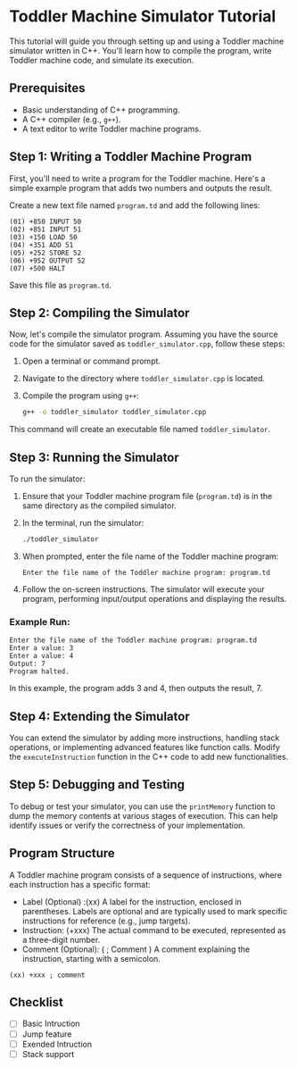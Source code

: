 # Toddler Machine Simulator Tutorial

This tutorial will guide you through setting up and using a Toddler machine simulator written in C++. You'll learn how to compile the program, write Toddler machine code, and simulate its execution.

## Prerequisites

- Basic understanding of C++ programming.
- A C++ compiler (e.g., `g++`).
- A text editor to write Toddler machine programs.

## Step 1: Writing a Toddler Machine Program

First, you'll need to write a program for the Toddler machine. Here's a simple example program that adds two numbers and outputs the result.

Create a new text file named `program.td` and add the following lines:

```
(01) +850 INPUT 50
(02) +851 INPUT 51
(03) +150 LOAD 50
(04) +351 ADD 51
(05) +252 STORE 52
(06) +952 OUTPUT 52
(07) +500 HALT
```

Save this file as `program.td`.

## Step 2: Compiling the Simulator

Now, let's compile the simulator program. Assuming you have the source code for the simulator saved as `toddler_simulator.cpp`, follow these steps:

1. Open a terminal or command prompt.
2. Navigate to the directory where `toddler_simulator.cpp` is located.
3. Compile the program using `g++`:

    ```bash
    g++ -o toddler_simulator toddler_simulator.cpp
    ```

This command will create an executable file named `toddler_simulator`.

## Step 3: Running the Simulator

To run the simulator:

1. Ensure that your Toddler machine program file (`program.td`) is in the same directory as the compiled simulator.
2. In the terminal, run the simulator:

    ```bash
    ./toddler_simulator
    ```

3. When prompted, enter the file name of the Toddler machine program:

    ```plaintext
    Enter the file name of the Toddler machine program: program.td
    ```

4. Follow the on-screen instructions. The simulator will execute your program, performing input/output operations and displaying the results.

### Example Run:

```plaintext
Enter the file name of the Toddler machine program: program.td
Enter a value: 3
Enter a value: 4
Output: 7
Program halted.
```

In this example, the program adds 3 and 4, then outputs the result, 7.

## Step 4: Extending the Simulator

You can extend the simulator by adding more instructions, handling stack operations, or implementing advanced features like function calls. Modify the `executeInstruction` function in the C++ code to add new functionalities.

## Step 5: Debugging and Testing

To debug or test your simulator, you can use the `printMemory` function to dump the memory contents at various stages of execution. This can help identify issues or verify the correctness of your implementation.

## Program Structure
A Toddler machine program consists of a sequence of instructions, where each instruction has a specific format:

+ Label (Optional) :(xx) A label for the instruction, enclosed in parentheses. Labels are optional and are typically used to mark specific instructions for reference (e.g., jump targets).
+ Instruction: (+xxx) The actual command to be executed, represented as a three-digit number.
+ Comment (Optional): ( ; Comment ) A comment explaining the instruction, starting with a semicolon.

```
(xx) +xxx ; comment
```
## Checklist

- [ ] Basic Intruction
- [ ] Jump feature
- [ ] Exended Intruction
- [ ] Stack support
